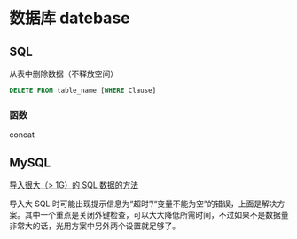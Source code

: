 # 数据库 datebase

## SQL

从表中删除数据（不释放空间）

```sql
DELETE FROM table_name [WHERE Clause]
```

### 函数

concat

## MySQL

[导入很大（> 1G）的 SQL 数据的方法](https://stackoverflow.com/questions/13717277/how-can-i-import-a-large-14-gb-mysql-dump-file-into-a-new-mysql-database)

导入大 SQL 时可能出现提示信息为“超时”/“变量不能为空”的错误，上面是解决方案。其中一个重点是关闭外键检查，可以大大降低所需时间，不过如果不是数据量非常大的话，光用方案中另外两个设置就足够了。
